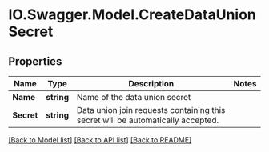 # IO.Swagger.Model.CreateDataUnionSecret
## Properties

Name | Type | Description | Notes
------------ | ------------- | ------------- | -------------
**Name** | **string** | Name of the data union secret | 
**Secret** | **string** | Data union join requests containing this secret will be automatically accepted. | 

[[Back to Model list]](../README.md#documentation-for-models) [[Back to API list]](../README.md#documentation-for-api-endpoints) [[Back to README]](../README.md)

